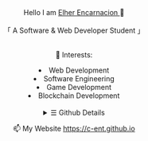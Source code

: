 
<div align="center">
  Hello I am <a href="c-ent.github.io"> Elher Encarnacion </a> 👋
  </br>
  </br>
  「 A Software & Web Developer Student 」
  </br>
  </br>

  🌱 Interests:
  <li>Web Development</li>
  <li>Software Engineering</li>
  <li>Game Development</li>
  <li>Blockchain Development</li>

  </br>
  </div>

  
  <details align="center" class="details-example">
    <summary>☰ Github Details</summary>
  <samp>
    <a href="https://github.com/c-ent?tab=repositories&language=python" target="_blank"><img alt="Python" src="https://img.shields.io/badge/-Python-3572A5?style=flat-square&logo=Python&logoColor=white"></a>
    <a href="https://github.com/c-ent?tab=repositories&language=java" target="_blank"><img alt="Java" src="https://img.shields.io/badge/-Java-b07219?style=flat-square&logo=Java&logoColor=white"></a>
     <a href="https://github.com/c-ent?tab=repositories&language=html" target="_blank"><img alt="HTML" src="https://img.shields.io/badge/-HTML-e34c26?style=flat-square&logo=HTML5&logoColor=white"></a>
     <a href="https://github.com/c-ent?tab=repositories&language=php" target="_blank"><img alt="HTML" src="https://img.shields.io/badge/-PHP-e34c26?style=flat-square&logo=PHP&logoColor=white"></a>
 <a href="https://github.com/c-ent?tab=repositories&language=javascript" target="_blank"><img alt="HTML" src="https://img.shields.io/badge/-javascript-e34c26?style=flat-square&logo=javascript&logoColor=white"></a>
    </br>
  </samp>
    <img id="theImage" src="https://github-readme-stats.vercel.app/api?username=c-ent&show_icons=true">
  </details>
  
<p align="center">
  📫 My Website <a href="https://c-ent.github.io/">https://c-ent.github.io</a>
</p>    


